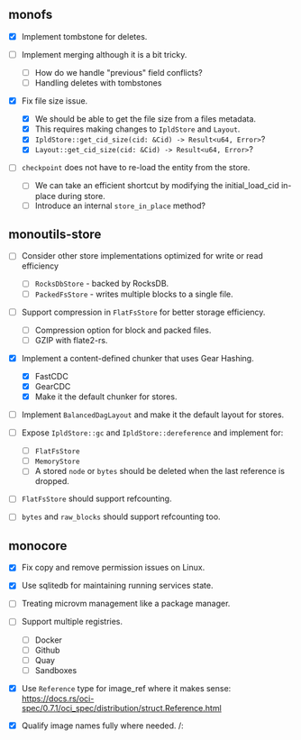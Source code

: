 ## monofs

- [x] Implement tombstone for deletes.

- [ ] Implement merging although it is a bit tricky.

  - [ ] How do we handle "previous" field conflicts?
  - [ ] Handling deletes with tombstones

- [x] Fix file size issue.

  - [x] We should be able to get the file size from a files metadata.
  - [x] This requires making changes to `IpldStore` and `Layout`.
  - [x] `IpldStore::get_cid_size(cid: &Cid) -> Result<u64, Error>`?
  - [x] `Layout::get_cid_size(cid: &Cid) -> Result<u64, Error>`?

- [ ] `checkpoint` does not have to re-load the entity from the store.

  - [ ] We can take an efficient shortcut by modifying the initial_load_cid in-place during store.
  - [ ] Introduce an internal `store_in_place` method?

## monoutils-store

- [ ] Consider other store implementations optimized for write or read efficiency

  - [ ] `RocksDbStore` - backed by RocksDB.
  - [ ] `PackedFsStore` - writes multiple blocks to a single file.

- [ ] Support compression in `FlatFsStore` for better storage efficiency.

  - [ ] Compression option for block and packed files.
  - [ ] GZIP with flate2-rs.

- [x] Implement a content-defined chunker that uses Gear Hashing.

  - [x] FastCDC
  - [x] GearCDC
  - [x] Make it the default chunker for stores.

- [ ] Implement `BalancedDagLayout` and make it the default layout for stores.

- [ ] Expose `IpldStore::gc` and `IpldStore::dereference` and implement for:

  - [ ] `FlatFsStore`
  - [ ] `MemoryStore`
  - [ ] A stored `node` or `bytes` should be deleted when the last reference is dropped.

- [ ] `FlatFsStore` should support refcounting.

- [ ] `bytes` and `raw_blocks` should support refcounting too.

## monocore

- [x] Fix copy and remove permission issues on Linux.

- [x] Use sqlitedb for maintaining running services state.

- [ ] Treating microvm management like a package manager.

- [ ] Support multiple registries.

  - [ ] Docker
  - [ ] Github
  - [ ] Quay
  - [ ] Sandboxes

- [x] Use `Reference` type for image_ref where it makes sense: https://docs.rs/oci-spec/0.7.1/oci_spec/distribution/struct.Reference.html

- [x] Qualify image names fully where needed. <registry>/<repo>:<tag>
